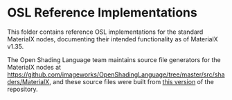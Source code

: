 # OSL Reference Implementations

This folder contains reference OSL implementations for the standard MaterialX nodes, documenting their intended functionality as of MaterialX v1.35.

The Open Shading Language team maintains source file generators for the MaterialX nodes at https://github.com/imageworks/OpenShadingLanguage/tree/master/src/shaders/MaterialX, and these source files were built from [this version](https://github.com/imageworks/OpenShadingLanguage/tree/e9e55306ea7b4356b51c91c180e6e9ac1cad6bb1) of the repository.
